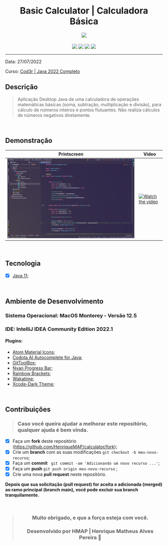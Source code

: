 <div align="center">

# Basic Calculator | Calculadora Básica

<img width="auto" src="https://github.com/HenriqueMAP/calculator/blob/main/calculator.png?raw=true">
<br>
<br>
<img src="https://img.shields.io/github/issues/HenriqueMAP/minesweeper">
<img src="https://img.shields.io/github/forks/HenriqueMAP/minesweeper">
<img src="https://img.shields.io/github/stars/HenriqueMAP/minesweeper">
<img src="https://img.shields.io/github/license/HenriqueMAP/minesweeper">
</div>
<hr>

Data: 27/07/2022

Curso: [Cod3r | Java 2022 Completo](https://www.udemy.com/course/fundamentos-de-programacao-com-java/)

## Descrição

> Aplicação Desktop Java de uma calculadora de operações matemáticas básicas (soma, subtração, multiplicação e divisão), para cálculo de números inteiros e pontos flutuantes. 
> Não realiza cálculos de números negativos diretamente.

<br>

## Demonstração

| Printscreen | Vídeo |
| ----------- | ----- |
| <img src="https://github.com/HenriqueMAP/calculator/blob/main/src/br/com/otogamidev/img/otogami-dev-Java-desktop-calculator.png?raw=true"> | [![Watch the video](https://img.youtube.com/vi/cWrxBB0KVMg/maxresdefault.jpg)](https://youtu.be/cWrxBB0KVMg) |

<br>

## Tecnologia

- [x] [Java 11](https://www.oracle.com/br/java/technologies/javase/jdk11-archive-downloads.html);

<br>

## Ambiente de Desenvolvimento

### Sistema Operacional: MacOS Monterey - Versão 12.5

### IDE: IntelliJ IDEA Community Edition 2022.1

#### Plugins:

- [Atom Material Icons](https://plugins.jetbrains.com/plugin/10044-atom-material-icons);
- [Codota AI Autocomplete for Java](https://plugins.jetbrains.com/plugin/7638-codota-ai-autocomplete-for-java-and-javascript);
- [GitToolBox](https://plugins.jetbrains.com/plugin/7499-gittoolbox);
- [Nyan Progress Bar](https://plugins.jetbrains.com/plugin/8575-nyan-progress-bar);
- [Rainbow Brackets](https://plugins.jetbrains.com/plugin/10080-rainbow-brackets);
- [Wakatime](https://wakatime.com);
- [Xcode-Dark Theme](https://plugins.jetbrains.com/plugin/13106-xcode-dark-theme);

<br>

## Contribuições

> ### Caso você queira ajudar a melhorar este repositório, qualquer ajuda é bem vinda.

- [x] Faça um **fork** deste repositório (https://github.com/HenriqueMAP/calculator/fork);
- [x] Crie um **branch** com as suas modificações ` git checkout -b meu-novo-recurso `;
- [x] Faça um **commit** ` git commit -am 'Adicionando um novo recurso ...'`;
- [x] Faça um **push** ` git push origin meu-novo-recurso ` ;
- [x] Crie uma nova **pull request** neste repositório.

**Depois que sua solicitação (pull request) for aceita e adicionada (merged) ao ramo principal (branch main), você pode excluir sua branch tranquilamente.**

<div align="center">

<br>

> ### **Muito obrigado, e que a força esteja com você.**
>
> ### Desenvolvido por **HMAP | Henrique Matheus Alves Pereira** 🦁

</div>
